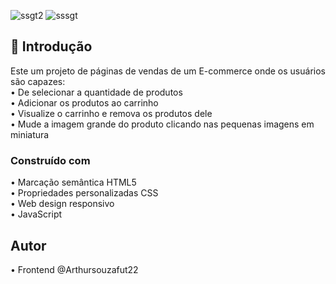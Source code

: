 ![ssgt2](https://github.com/Arthursouzafut22/App.vendas-E-commerce/assets/128741183/af2e35c2-c66e-4e28-9b7c-d04ac5ebcdc4)
![sssgt](https://github.com/Arthursouzafut22/App.vendas-E-commerce/assets/128741183/9e76daaa-43f8-4fd7-8692-fca35a7175bb)

## 🛒 Introdução

Este um projeto de páginas de vendas de um E-commerce onde os usuários são capazes:     
• De selecionar a quantidade de produtos        
• Adicionar os produtos ao carrinho        
• Visualize o carrinho e remova os produtos dele         
• Mude a imagem grande do produto clicando nas pequenas imagens em miniatura           

### Construído com

• Marcação semântica HTML5          
• Propriedades personalizadas CSS      
• Web design responsivo     
• JavaScript       

## Autor 

• Frontend @Arthursouzafut22


